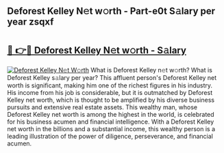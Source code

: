 ## Deforest Kelley N𝚎t w𝚘rth - Part-e0t S𝚊lary per year zsqxf

# <h2><a href="http://gc18a1.nevu.top/?p=Deforest+Kelley">🔗 👉🔴 Deforest Kelley N𝚎t w𝚘rth - S𝚊lary</a></h2>

[![Deforest Kelley N𝚎t W𝚘rth](https://i.imgur.com/Oavwk0R.jpeg)](http://gc18a1.nevu.top/?p=Deforest+Kelley)
What is Deforest Kelley n𝚎t w𝚘rth? What is Deforest Kelley s𝚊lary per year?
This affluent person's Deforest Kelley net worth is significant, making him one of the richest figures in his industry. His income from his job is considerable, but it is outmatched by Deforest Kelley net worth, which is thought to be amplified by his diverse business pursuits and extensive real estate assets. This wealthy man, whose Deforest Kelley net worth is among the highest in the world, is celebrated for his business acumen and financial intelligence. With a Deforest Kelley net worth in the billions and a substantial income, this wealthy person is a leading illustration of the power of diligence, perseverance, and financial acumen.
